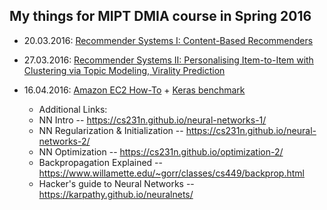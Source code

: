 ## My things for MIPT DMIA course in Spring 2016

* 20.03.2016: [Recommender Systems I: Content-Based Recommenders](https://github.com/persiyanov/ml-mipt/blob/master/RecSys_Part1_DMIA.pdf)
* 27.03.2016: [Recommender Systems II: Personalising Item-to-Item with Clustering via Topic Modeling, Virality Prediction](https://github.com/persiyanov/ml-mipt/blob/master/RecSys_Part2_DMIA.pdf)

* 16.04.2016: [Amazon EC2 How-To](https://github.com/persiyanov/ml-mipt/tree/master/amazon-howto) + [Keras benchmark](https://github.com/persiyanov/ml-mipt/blob/master/keras-mnist-bench/Keras_MNIST_MLP.ipynb)
  * Additional Links:
  * NN Intro -- https://cs231n.github.io/neural-networks-1/
  * NN Regularization & Initialization -- https://cs231n.github.io/neural-networks-2/
  * NN Optimization -- https://cs231n.github.io/optimization-2/
  * Backpropagation Explained -- https://www.willamette.edu/~gorr/classes/cs449/backprop.html
  * Hacker's guide to Neural Networks -- https://karpathy.github.io/neuralnets/
